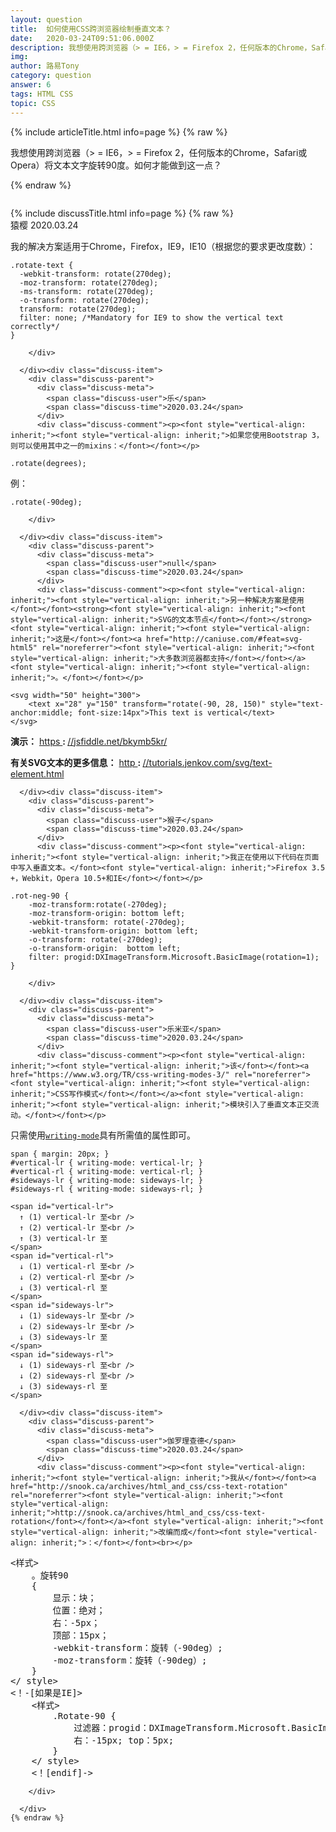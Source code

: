 ```yaml
---
layout: question
title:  如何使用CSS跨浏览器绘制垂直文本？
date:   2020-03-24T09:51:06.000Z
description: 我想使用跨浏览器（> = IE6，> = Firefox 2，任何版本的Chrome，Safari或Opera）将文本文字旋转90度。如何才能做到这一点？...
img: 
author: 路易Tony
category: question
answer: 6
tags: HTML CSS
topic: CSS
---
```

<div class="article-root">
  <div class="article">
    {% include articleTitle.html info=page %}
    {% raw %}
    <div class="article-content"><p><font style="vertical-align: inherit;"><font style="vertical-align: inherit;">我想使用跨浏览器（&gt; = IE6，&gt; = Firefox 2，任何版本的Chrome，Safari或Opera）将文本文字旋转90度。</font><font style="vertical-align: inherit;">如何才能做到这一点？</font></font></p></div>
    {% endraw %}
  </div>
  <p style="height: 0;width:0;overflow: hidden;"> 第3597篇《如何使用CSS跨浏览器绘制垂直文本？》来自Winter(https://github.com/aiyld/aiyld.github.io)的站点</p>
  <div class="discuss-wrapper">
    {% include discussTitle.html info=page %}
    {% raw %}
    <div class="discuss-item">
        <div class="discuss-parent">
          <div class="discuss-meta">
            <span class="discuss-user">猿樱</span>
            <span class="discuss-time">2020.03.24</span>
          </div>
          <div class="discuss-comment"><p><font style="vertical-align: inherit;"><font style="vertical-align: inherit;">我的解决方案适用于Chrome，Firefox，IE9，IE10（根据您的要求更改度数）：</font></font></p>

<pre><code>.rotate-text {<font></font>
  -webkit-transform: rotate(270deg);<font></font>
  -moz-transform: rotate(270deg);<font></font>
  -ms-transform: rotate(270deg);<font></font>
  -o-transform: rotate(270deg);<font></font>
  transform: rotate(270deg);<font></font>
  filter: none; /*Mandatory for IE9 to show the vertical text correctly*/      <font></font>
}<font></font>
</code></pre></div>
        </div>
        
      </div><div class="discuss-item">
        <div class="discuss-parent">
          <div class="discuss-meta">
            <span class="discuss-user">乐</span>
            <span class="discuss-time">2020.03.24</span>
          </div>
          <div class="discuss-comment"><p><font style="vertical-align: inherit;"><font style="vertical-align: inherit;">如果您使用Bootstrap 3，则可以使用其中之一的mixins：</font></font></p>

<pre><code>.rotate(degrees);
</code></pre>

<p><font style="vertical-align: inherit;"><font style="vertical-align: inherit;">例：</font></font></p>

<pre><code>.rotate(-90deg);
</code></pre></div>
        </div>
        
      </div><div class="discuss-item">
        <div class="discuss-parent">
          <div class="discuss-meta">
            <span class="discuss-user">null</span>
            <span class="discuss-time">2020.03.24</span>
          </div>
          <div class="discuss-comment"><p><font style="vertical-align: inherit;"><font style="vertical-align: inherit;">另一种解决方案是使用</font></font><strong><font style="vertical-align: inherit;"><font style="vertical-align: inherit;">SVG的文本节点</font></font></strong><font style="vertical-align: inherit;"><font style="vertical-align: inherit;">这是</font></font><a href="http://caniuse.com/#feat=svg-html5" rel="noreferrer"><font style="vertical-align: inherit;"><font style="vertical-align: inherit;">大多数浏览器都支持</font></font></a><font style="vertical-align: inherit;"><font style="vertical-align: inherit;">。</font></font></p>

<pre><code>&lt;svg width="50" height="300"&gt;<font></font>
    &lt;text x="28" y="150" transform="rotate(-90, 28, 150)" style="text-anchor:middle; font-size:14px"&gt;This text is vertical&lt;/text&gt;<font></font>
&lt;/svg&gt;<font></font>
</code></pre>

<p><strong><font style="vertical-align: inherit;"><font style="vertical-align: inherit;">演示：</font></font></strong> <font style="vertical-align: inherit;"><a href="https://jsfiddle.net/bkymb5kr/" rel="noreferrer"><font style="vertical-align: inherit;">https </font></a><strong><font style="vertical-align: inherit;">: </font></strong></font><a href="https://jsfiddle.net/bkymb5kr/" rel="noreferrer"><font style="vertical-align: inherit;"><font style="vertical-align: inherit;">//jsfiddle.net/bkymb5kr/</font></font></a></p>

<p><strong><font style="vertical-align: inherit;"><font style="vertical-align: inherit;">有关SVG文本的更多信息：</font></font></strong> <font style="vertical-align: inherit;"><a href="http://tutorials.jenkov.com/svg/text-element.html" rel="noreferrer"><font style="vertical-align: inherit;">http </font></a><strong><font style="vertical-align: inherit;">: </font></strong></font><a href="http://tutorials.jenkov.com/svg/text-element.html" rel="noreferrer"><font style="vertical-align: inherit;"><font style="vertical-align: inherit;">//tutorials.jenkov.com/svg/text-element.html</font></font></a></p></div>
        </div>
        
      </div><div class="discuss-item">
        <div class="discuss-parent">
          <div class="discuss-meta">
            <span class="discuss-user">猴子</span>
            <span class="discuss-time">2020.03.24</span>
          </div>
          <div class="discuss-comment"><p><font style="vertical-align: inherit;"><font style="vertical-align: inherit;">我正在使用以下代码在页面中写入垂直文本。</font><font style="vertical-align: inherit;">Firefox 3.5 +，Webkit，Opera 10.5+和IE</font></font></p>

<pre><code>.rot-neg-90 {<font></font>
    -moz-transform:rotate(-270deg); <font></font>
    -moz-transform-origin: bottom left;<font></font>
    -webkit-transform: rotate(-270deg);<font></font>
    -webkit-transform-origin: bottom left;<font></font>
    -o-transform: rotate(-270deg);<font></font>
    -o-transform-origin:  bottom left;<font></font>
    filter: progid:DXImageTransform.Microsoft.BasicImage(rotation=1);<font></font>
}<font></font>
</code></pre></div>
        </div>
        
      </div><div class="discuss-item">
        <div class="discuss-parent">
          <div class="discuss-meta">
            <span class="discuss-user">乐米亚</span>
            <span class="discuss-time">2020.03.24</span>
          </div>
          <div class="discuss-comment"><p><font style="vertical-align: inherit;"><font style="vertical-align: inherit;">该</font></font><a href="https://www.w3.org/TR/css-writing-modes-3/" rel="noreferrer"><font style="vertical-align: inherit;"><font style="vertical-align: inherit;">CSS写作模式</font></font></a><font style="vertical-align: inherit;"><font style="vertical-align: inherit;">模块引入了垂直文本正交流动。</font></font></p>

<p><font style="vertical-align: inherit;"><font style="vertical-align: inherit;">只需使用</font></font><a href="https://developer.mozilla.org/en-US/docs/Web/CSS/writing-mode" rel="noreferrer"><code>writing-mode</code></a><font style="vertical-align: inherit;"><font style="vertical-align: inherit;">具有所需值</font><font style="vertical-align: inherit;">的</font><font style="vertical-align: inherit;">属性即可。</font></font></p>

<p></p><div class="snippet" data-lang="js" data-hide="false" data-console="true" data-babel="false">
<div class="snippet-code">
<pre class="snippet-code-css lang-css prettyprint-override"><code>span { margin: 20px; }<font></font>
#vertical-lr { writing-mode: vertical-lr; }<font></font>
#vertical-rl { writing-mode: vertical-rl; }<font></font>
#sideways-lr { writing-mode: sideways-lr; }<font></font>
#sideways-rl { writing-mode: sideways-rl; }</code></pre>
<pre class="snippet-code-html lang-html prettyprint-override"><code>&lt;span id="vertical-lr"&gt;<font></font>
  ↑ (1) vertical-lr 至&lt;br /&gt;<font></font>
  ↑ (2) vertical-lr 至&lt;br /&gt;<font></font>
  ↑ (3) vertical-lr 至<font></font>
&lt;/span&gt;<font></font>
&lt;span id="vertical-rl"&gt;<font></font>
  ↓ (1) vertical-rl 至&lt;br /&gt;<font></font>
  ↓ (2) vertical-rl 至&lt;br /&gt;<font></font>
  ↓ (3) vertical-rl 至<font></font>
&lt;/span&gt;<font></font>
&lt;span id="sideways-lr"&gt;<font></font>
  ↓ (1) sideways-lr 至&lt;br /&gt;<font></font>
  ↓ (2) sideways-lr 至&lt;br /&gt;<font></font>
  ↓ (3) sideways-lr 至<font></font>
&lt;/span&gt;<font></font>
&lt;span id="sideways-rl"&gt;<font></font>
  ↓ (1) sideways-rl 至&lt;br /&gt;<font></font>
  ↓ (2) sideways-rl 至&lt;br /&gt;<font></font>
  ↓ (3) sideways-rl 至<font></font>
&lt;/span&gt;</code></pre>
</div>
</div>
<p></p></div>
        </div>
        
      </div><div class="discuss-item">
        <div class="discuss-parent">
          <div class="discuss-meta">
            <span class="discuss-user">伽罗理查德</span>
            <span class="discuss-time">2020.03.24</span>
          </div>
          <div class="discuss-comment"><p><font style="vertical-align: inherit;"><font style="vertical-align: inherit;">我从</font></font><a href="http://snook.ca/archives/html_and_css/css-text-rotation" rel="noreferrer"><font style="vertical-align: inherit;"><font style="vertical-align: inherit;">http://snook.ca/archives/html_and_css/css-text-rotation</font></font></a><font style="vertical-align: inherit;"><font style="vertical-align: inherit;">改编而成</font><font style="vertical-align: inherit;">：</font></font><br></p>

<pre><font style="vertical-align: inherit;"><font style="vertical-align: inherit;">&lt;样式&gt;</font></font><font></font><font style="vertical-align: inherit;"><font style="vertical-align: inherit;">
    。旋转90</font></font><font></font><font style="vertical-align: inherit;"><font style="vertical-align: inherit;">
    {</font></font><font></font><font style="vertical-align: inherit;"><font style="vertical-align: inherit;">
        显示：块；</font></font><font></font><font style="vertical-align: inherit;"><font style="vertical-align: inherit;">
        位置：绝对；</font></font><font></font><font style="vertical-align: inherit;"><font style="vertical-align: inherit;">
        右：-5px；</font></font><font></font><font style="vertical-align: inherit;"><font style="vertical-align: inherit;">
        顶部：15px；</font></font><font></font><font style="vertical-align: inherit;"><font style="vertical-align: inherit;">
        -webkit-transform：旋转（-90deg）;</font></font><font></font><font style="vertical-align: inherit;"><font style="vertical-align: inherit;">
        -moz-transform：旋转（-90deg）;</font></font><font></font><font style="vertical-align: inherit;"><font style="vertical-align: inherit;">
    }</font></font><font></font><font style="vertical-align: inherit;"><font style="vertical-align: inherit;">
&lt;/ style&gt;</font></font><font></font><font style="vertical-align: inherit;"><font style="vertical-align: inherit;">
&lt;！-[如果是IE]&gt;</font></font><font></font><font style="vertical-align: inherit;"><font style="vertical-align: inherit;">
    &lt;样式&gt;</font></font><font></font><font style="vertical-align: inherit;"><font style="vertical-align: inherit;">
        .Rotate-90 {</font></font><font></font><font style="vertical-align: inherit;"><font style="vertical-align: inherit;">
            过滤器：progid：DXImageTransform.Microsoft.BasicImage（rotation = 3）;</font></font><font></font><font style="vertical-align: inherit;"><font style="vertical-align: inherit;">
            右：-15px; </font><font style="vertical-align: inherit;">top：5px;</font></font><font></font><font style="vertical-align: inherit;"><font style="vertical-align: inherit;">
        }</font></font><font></font><font style="vertical-align: inherit;"><font style="vertical-align: inherit;">
    &lt;/ style&gt;</font></font><font></font><font style="vertical-align: inherit;"><font style="vertical-align: inherit;">
    &lt;！[endif]-&gt;</font></font><font></font>
</pre></div>
        </div>
        
      </div>
    {% endraw %}
  </div>
<div>
